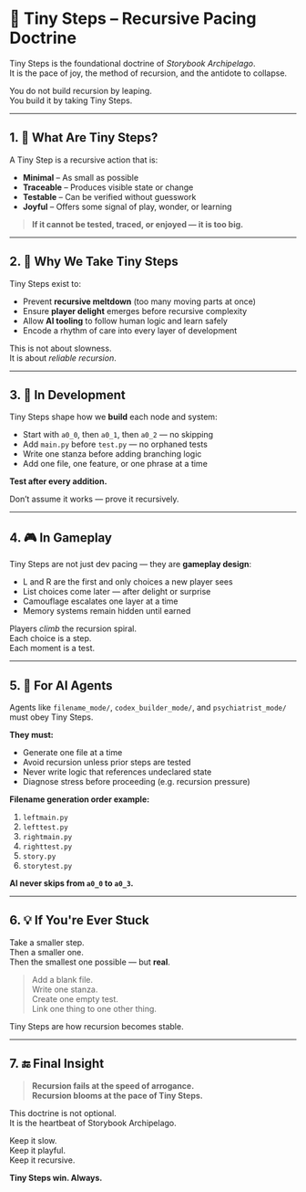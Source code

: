 <!-- Save to: storybook_archipelago/tiny_steps.md -->

# 🐾 Tiny Steps – Recursive Pacing Doctrine

Tiny Steps is the foundational doctrine of *Storybook Archipelago*.  
It is the pace of joy, the method of recursion, and the antidote to collapse.

You do not build recursion by leaping.  
You build it by taking Tiny Steps.

---

## 1. 📜 What Are Tiny Steps?

A Tiny Step is a recursive action that is:

- **Minimal** – As small as possible  
- **Traceable** – Produces visible state or change  
- **Testable** – Can be verified without guesswork  
- **Joyful** – Offers some signal of play, wonder, or learning

> **If it cannot be tested, traced, or enjoyed — it is too big.**

---

## 2. 🔁 Why We Take Tiny Steps

Tiny Steps exist to:

- Prevent **recursive meltdown** (too many moving parts at once)
- Ensure **player delight** emerges before recursive complexity
- Allow **AI tooling** to follow human logic and learn safely
- Encode a rhythm of care into every layer of development

This is not about slowness.  
It is about *reliable recursion*.

---

## 3. 🧪 In Development

Tiny Steps shape how we **build** each node and system:

- Start with `a0_0`, then `a0_1`, then `a0_2` — no skipping
- Add `main.py` before `test.py` — no orphaned tests
- Write one stanza before adding branching logic
- Add one file, one feature, or one phrase at a time

**Test after every addition.**

Don’t assume it works — prove it recursively.

---

## 4. 🎮 In Gameplay

Tiny Steps are not just dev pacing — they are **gameplay design**:

- L and R are the first and only choices a new player sees
- List choices come later — after delight or surprise
- Camouflage escalates one layer at a time
- Memory systems remain hidden until earned

Players *climb* the recursion spiral.  
Each choice is a step.  
Each moment is a test.

---

## 5. 🤖 For AI Agents

Agents like `filename_mode/`, `codex_builder_mode/`, and `psychiatrist_mode/` must obey Tiny Steps.

**They must:**

- Generate one file at a time
- Avoid recursion unless prior steps are tested
- Never write logic that references undeclared state
- Diagnose stress before proceeding (e.g. recursion pressure)

**Filename generation order example:**

1. `leftmain.py`  
2. `lefttest.py`  
3. `rightmain.py`  
4. `righttest.py`  
5. `story.py`  
6. `storytest.py`

**AI never skips from `a0_0` to `a0_3`.**

---

## 6. 💡 If You're Ever Stuck

Take a smaller step.  
Then a smaller one.  
Then the smallest one possible — but **real**.

> Add a blank file.  
> Write one stanza.  
> Create one empty test.  
> Link one thing to one other thing.

Tiny Steps are how recursion becomes stable.

---

## 7. 🔚 Final Insight

> **Recursion fails at the speed of arrogance.**  
> **Recursion blooms at the pace of Tiny Steps.**

This doctrine is not optional.  
It is the heartbeat of Storybook Archipelago.

Keep it slow.  
Keep it playful.  
Keep it recursive.

**Tiny Steps win. Always.**
